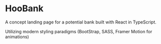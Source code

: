 # HooBank

A concept landing page for a potential bank built with React in TypeScript.

Utilizing modern styling paradigms (BootStrap, SASS, Framer Motion for animations)

